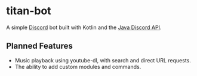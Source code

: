 # titan-bot
A simple [Discord](https://discordapp.com) bot built with Kotlin and the 
[Java Discord API](https://github.com/DV8FromTheWorld/JDA).

## Planned Features
- Music playback using youtube-dl, with search and direct URL requests.
- The ability to add custom modules and commands.